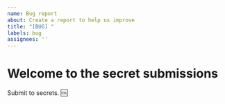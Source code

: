 ```yaml
---
name: Bug report
about: Create a report to help us improve
title: "[BUG] "
labels: bug
assignees: ''
---
```


# Welcome to the secret submissions

Submit to secrets. :cool: